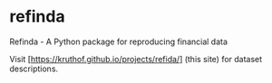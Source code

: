 # refinda
Refinda - A Python package for reproducing financial data 

Visit [https://kruthof.github.io/projects/refida/] (this site) for dataset descriptions.
